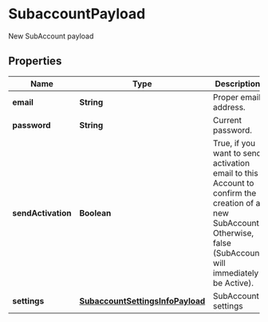 

# SubaccountPayload

New SubAccount payload

## Properties

Name | Type | Description | Notes
------------ | ------------- | ------------- | -------------
**email** | **String** | Proper email address. | 
**password** | **String** | Current password. | 
**sendActivation** | **Boolean** | True, if you want to send activation email to this Account to confirm the creation of a new SubAccount. Otherwise, false (SubAccount will immediately be Active). |  [optional]
**settings** | [**SubaccountSettingsInfoPayload**](SubaccountSettingsInfoPayload.md) | SubAccount settings |  [optional]



